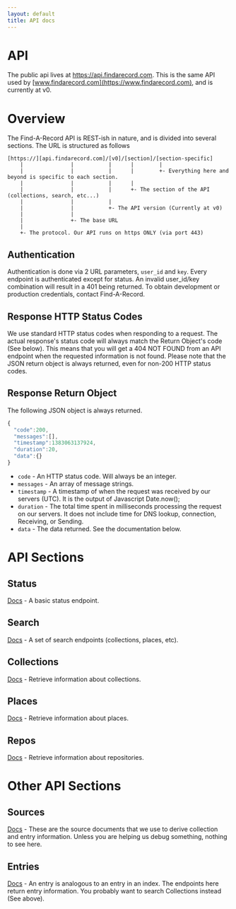 ```yaml
---
layout: default
title: API docs
---
```


# API
The public api lives at https://api.findarecord.com. This is the same API used by [www.findarecord.com](https://www.findarecord.com), and is currently at v0.

# Overview
The Find-A-Record API is REST-ish in nature, and is divided into several sections. The URL is structured as follows
````
[https://][api.findarecord.com]/[v0]/[section]/[section-specific]
    |               |           |      |        |
    |               |           |      |        +- Everything here and beyond is specific to each section.
    |               |           |      |
    |               |           |      +- The section of the API (collections, search, etc...)
    |               |           |
    |               |           +- The API version (Currently at v0)
    |               |
    |               +- The base URL
    |
    +- The protocol. Our API runs on https ONLY (via port 443)
````

## Authentication
Authentication is done via 2 URL parameters, `user_id` and `key`. Every endpoint is authenticated except for status. An invalid user_id/key combination will result in a 401 being returned.
To obtain development or production credentials, contact Find-A-Record.

## Response HTTP Status Codes
We use standard HTTP status codes when responding to a request. The actual response's status code will always match the Return Object's code (See below). This means that you will get a 404 NOT FOUND from an API endpoint when the requested information is not found. Please note that the JSON return object is always returned, even for non-200 HTTP status codes.

## Response Return Object
The following JSON object is always returned.
````javascript
{
  "code":200,
  "messages":[],
  "timestamp":1383063137924,
  "duration":20,
  "data":{}
}
````
* `code` - An HTTP status code. Will always be an integer.
* `messages` - An array of message strings.
* `timestamp` - A timestamp of when the request was received by our servers (UTC). It is the output of Javascript Date.now();
* `duration` - The total time spent in milliseconds processing the request on our servers. It does not include time for DNS lookup, connection, Receiving, or Sending.
* `data` - The data returned. See the documentation below.

# API Sections

## Status
[Docs](status) - A basic status endpoint.

## Search
[Docs](search) - A set of search endpoints (collections, places, etc).

## Collections
[Docs](collections) - Retrieve information about collections.

## Places
[Docs](places) - Retrieve information about places.

## Repos
[Docs](repos) - Retrieve information about repositories.

# Other API Sections

## Sources
[Docs](sources) - These are the source documents that we use to derive collection and entry information. Unless you are helping us debug something, nothing to see here.

## Entries
[Docs](entries) - An entry is analogous to an entry in an index. The endpoints here return entry information. You probably want to search Collections instead (See above).